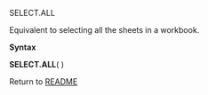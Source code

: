 SELECT.ALL

Equivalent to selecting all the sheets in a workbook.

**Syntax**

**SELECT.ALL**( )



Return to [README](README.md)

